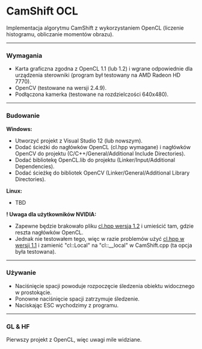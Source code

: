 # CamShift OCL #

Implementacja algorytmu CamShift z wykorzystaniem OpenCL (liczenie histogramu, obliczanie momentów obrazu).

-----
### Wymagania ###

* Karta graficzna zgodna z OpenCL 1.1 (lub 1.2) i wgrane odpowiednie dla urządzenia sterowniki (program był testowany na AMD Radeon HD 7770).
* OpenCV (testowane na wersji 2.4.9).
* Podłączona kamerka (testowane na rozdzielczości 640x480).

-----
### Budowanie ###

**Windows:**

* Utworzyć projekt z Visual Studio 12 (lub nowszym).
* Dodać ścieżki do nagłówków OpenCL (cl.hpp wymagane) i nagłówków OpenCV do projektu (C/C++/General/Additional Include Directories).
* Dodać bibliotekę OpenCL.lib do projektu (Linker/Input/Additional Dependencies).
* Dodać ścieżkę do bibliotek OpenCV (Linker/General/Additional Library Directories).

**Linux:**

* TBD

**! Uwaga dla użytkowników NVIDIA:**

* Zapewne będzie brakowało pliku [cl.hpp wersja 1.2](http://www.khronos.org/registry/cl/api/1.2/cl.hpp) i umieścić tam, gdzie reszta nagłówków OpenCL.
* Jednak nie testowałem tego, więc w razie problemów użyć [cl.hpp w wersji 1.1](http://www.khronos.org/registry/cl/api/1.1/cl.hpp) i zamienić "cl::Local" na "cl::__local" w CamShift.cpp (ta opcja była testowana).

-----
### Używanie ###

* Naciśnięcie spacji powoduje rozpoczęcie śledzenia obiektu widocznego w prostokącie.
* Ponowne naciśnięcie spacji zatrzymuje śledzenie.
* Naciskając ESC wychodzimy z programu.

-----
### GL & HF ###

Pierwszy projekt z OpenCL, więc uwagi mile widziane.